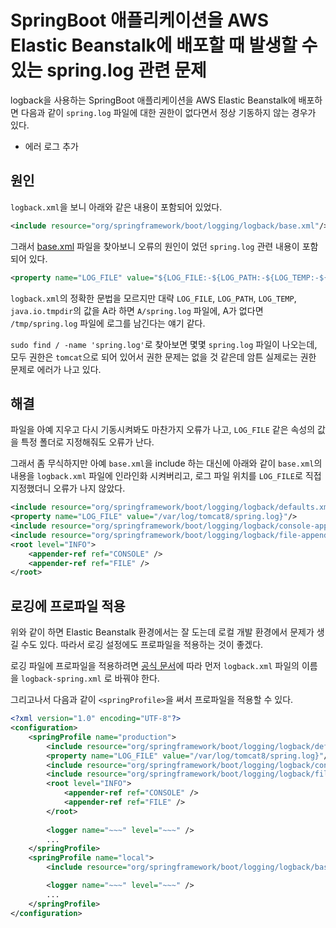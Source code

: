 # SpringBoot 애플리케이션을 AWS Elastic Beanstalk에 배포할 때 발생할 수 있는 spring.log 관련 문제

logback을 사용하는 SpringBoot 애플리케이션을 AWS Elastic Beanstalk에 배포하면 다음과 같이 `spring.log` 파일에 대한 권한이 없다면서 정상 기동하지 않는 경우가 있다.

- 에러 로그 추가

## 원인

`logback.xml`을 보니 아래와 같은 내용이 포함되어 있었다.

```xml
<include resource="org/springframework/boot/logging/logback/base.xml"/>
```

그래서 [base.xml](https://github.com/spring-projects/spring-boot/blob/master/spring-boot/src/main/resources/org/springframework/boot/logging/logback/base.xml) 파일을 찾아보니 오류의 원인이 었던 `spring.log` 관련 내용이 포함되어 있다.

```xml
<property name="LOG_FILE" value="${LOG_FILE:-${LOG_PATH:-${LOG_TEMP:-${java.io.tmpdir:-/tmp}}}/spring.log}"/>
```

`logback.xml`의 정확한 문법을 모르지만 대략 `LOG_FILE`, `LOG_PATH`, `LOG_TEMP`, `java.io.tmpdir`의 값을 A라 하면 `A/spring.log` 파일에, A가 없다면 `/tmp/spring.log` 파일에 로그를 남긴다는 얘기 같다.

`sudo find / -name 'spring.log'`로 찾아보면 몇몇 `spring.log` 파일이 나오는데, 모두 권한은 `tomcat`으로 되어 있어서 권한 문제는 없을 것 같은데 암튼 실제로는 권한 문제로 에러가 나고 있다. 

## 해결

파일을 아예 지우고 다시 기동시켜봐도 마찬가지 오류가 나고, `LOG_FILE` 같은 속성의 값을 특정 폴더로 지정해줘도 오류가 난다. 

그래서 좀 무식하지만 아예 `base.xml`을 include 하는 대신에 아래와 같이 `base.xml`의 내용을 `logback.xml` 파일에 인라인화 시켜버리고, 로그 파일 위치를 `LOG_FILE`로 직접 지정했더니 오류가 나지 않았다.

```xml
<include resource="org/springframework/boot/logging/logback/defaults.xml" />
<property name="LOG_FILE" value="/var/log/tomcat8/spring.log}"/>
<include resource="org/springframework/boot/logging/logback/console-appender.xml" />
<include resource="org/springframework/boot/logging/logback/file-appender.xml" />
<root level="INFO">
    <appender-ref ref="CONSOLE" />
    <appender-ref ref="FILE" />
</root>
```

## 로깅에 프로파일 적용

위와 같이 하면 Elastic Beanstalk 환경에서는 잘 도는데 로컬 개발 환경에서 문제가 생길 수도 있다. 따라서 로깅 설정에도 프로파일을 적용하는 것이 좋겠다.

로깅 파일에 프로파일을 적용하려면 [공식 문서](https://docs.spring.io/spring-boot/docs/current/reference/html/boot-features-logging.html#boot-features-logback-extensions)에 따라 먼저 `logback.xml` 파일의 이름을 `logback-spring.xml` 로 바꿔야 한다. 

그리고나서 다음과 같이 `<springProfile>`을 써서 프로파일을 적용할 수 있다.

```xml
<?xml version="1.0" encoding="UTF-8"?>
<configuration>
    <springProfile name="production">
        <include resource="org/springframework/boot/logging/logback/defaults.xml" />
        <property name="LOG_FILE" value="/var/log/tomcat8/spring.log}"/>
        <include resource="org/springframework/boot/logging/logback/console-appender.xml" />
        <include resource="org/springframework/boot/logging/logback/file-appender.xml" />
        <root level="INFO">
            <appender-ref ref="CONSOLE" />
            <appender-ref ref="FILE" />
        </root>
        
        <logger name="~~~" level="~~~" />
        ...
    </springProfile>
    <springProfile name="local">
        <include resource="org/springframework/boot/logging/logback/base.xml"/>

        <logger name="~~~" level="~~~" />
        ...
    </springProfile>
</configuration>
```

